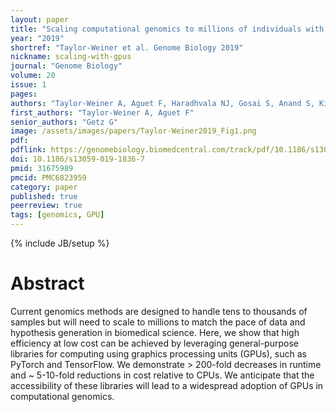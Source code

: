 ```yaml
---
layout: paper
title: "Scaling computational genomics to millions of individuals with GPUs"
year: "2019"
shortref: "Taylor-Weiner et al. Genome Biology 2019"
nickname: scaling-with-gpus
journal: "Genome Biology"
volume: 20
issue: 1
pages:
authors: "Taylor-Weiner A, Aguet F, Haradhvala NJ, Gosai S, Anand S, Kim J, Ardlie K, Van Allen EM, Getz G"
first_authors: "Taylor-Weiner A, Aguet F"
senior_authors: "Getz G"
image: /assets/images/papers/Taylor-Weiner2019_Fig1.png
pdf:
pdflink: https://genomebiology.biomedcentral.com/track/pdf/10.1186/s13059-019-1836-7.pdf
doi: 10.1186/s13059-019-1836-7
pmid: 31675989
pmcid: PMC6823959
category: paper
published: true
peerreview: true
tags: [genomics, GPU]
---
```

{% include JB/setup %}

# Abstract

Current genomics methods are designed to handle tens to thousands of samples but will need to scale to millions to match the pace of data and hypothesis generation in biomedical science. Here, we show that high efficiency at low cost can be achieved by leveraging general-purpose libraries for computing using graphics processing units (GPUs), such as PyTorch and TensorFlow. We demonstrate > 200-fold decreases in runtime and ~ 5-10-fold reductions in cost relative to CPUs. We anticipate that the accessibility of these libraries will lead to a widespread adoption of GPUs in computational genomics.
